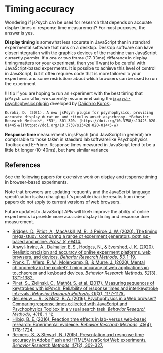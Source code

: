 # Timing accuracy

Wondering if jsPsych can be used for research that depends on accurate display times or response time measurement? For most purposes, the answer is yes. 

**Display timing** is somewhat less accurate in JavaScript than in standard experimental software that runs on a desktop. Desktop software can have closer integration with the graphics devices of the machine than JavaScript currently permits. If a one or two frame (17-33ms) difference in display timing matters for your experiment, then you'll want to be careful with JavaScript-based experiments. It is possible to achieve this level of control in JavaScript, but it often requires code that is more tailored to your experiment and some restrictions about which browsers can be used to run the experiment.

!!! tip 
    If you are hoping to run an experiment with the best timing that jsPsych can offer, we currently recommend using the [jspsych-psychophysics plugin](https://jspsychophysics.hes.kyushu-u.ac.jp/) developed by [Daiichiro Kuroki](https://twitter.com/kurokida1). 

    Kuroki, D. (2021). A new jsPsych plugin for psychophysics, providing accurate display duration and stimulus onset asynchrony. *Behavior Research Methods*, *53*, 301–310. [https://doi.org/10.3758/s13428-020-01445-w](https://doi.org/10.3758/s13428-020-01445-w)

**Response time** measurements in jsPsych (and JavaScript in general) are comparable to those taken in standard lab software like Psychophysics Toolbox and E-Prime. Response times measured in JavaScript tend to be a little bit longer (10-40ms), but have similar variance.

## References

See the following papers for extensive work on display and response timing in browser-based experiments.

Note that browsers are updating frequently and the JavaScript language specification is also changing. It's possible that the results from these papers do not apply to current versions of web browsers. 

Future updates to JavaScript APIs will likely improve the ability of online experiments to provide more accurate display timing and response time measurement.

* [Bridges, D., Pitiot, A., MacAskill, M. R., & Peirce, J. W. (2020). The timing mega-study: Comparing a range of experiment generators, both lab-based and online. *PeerJ, 8*, e9414.](https://peerj.com/articles/9414/)
* [Anwyl-Irvine, A., Dalmaijer, E. S., Hodges, N., & Evershed, J. K. (2020). Realistic precision and accuracy of online experiment platforms, web browsers, and devices. *Behavior Research Methods, 53,* 1-19.](https://link.springer.com/article/10.3758/s13428-020-01501-5)
* [Pronk, T., Wiers, R. W., Molenkamp, B., & Murre, J. (2020). Mental chronometry in the pocket? Timing accuracy of web applications on touchscreen and keyboard devices. *Behavior Research Methods, 52*(3), 1371-1382.](https://link.springer.com/article/10.3758/s13428-019-01321-2)
* [Pinet, S., Zielinski, C., Mathôt, S. et al. (2017). Measuring sequences of keystrokes with jsPsych: Reliability of response times and interkeystroke intervals.  *Behavior Research Methods*, *49*(3), 1177-1178.](http://link.springer.com/article/10.3758/s13428-016-0776-3)
* [de Leeuw, J. R., & Motz, B. A. (2016). Psychophysics in a Web browser? Comparing response times collected with JavaScript and Psychophysics Toolbox in a visual search task. *Behavior Research Methods*, *48*(1), 1-12.](http://link.springer.com/article/10.3758%2Fs13428-015-0567-2)
* [Hilbig, B. E. (2016). Reaction time effects in lab- versus web-based research: Experimental evidence. *Behavior Research Methods*, *48*(4), 1718-1724.](http://dx.doi.org/10.3758/s13428-015-0678-9)
* [Reimers, S., & Stewart, N. (2015). Presentation and response time accuracy in Adobe Flash and HTML5/JavaScript Web experiments. *Behavior Research Methods*, *47*(2), 309-327.](http://link.springer.com/article/10.3758%2Fs13428-014-0471-1)

